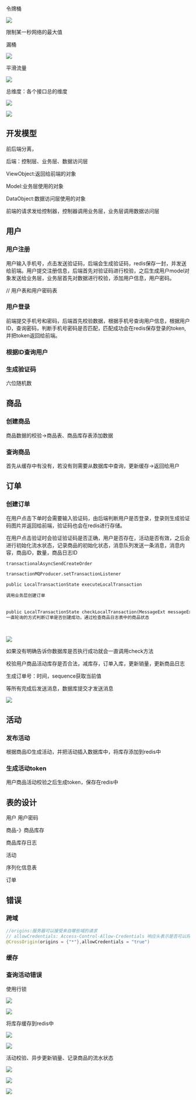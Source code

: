 令牌桶



![](https://raw.githubusercontent.com/matt17du/img/main/img/20210223104128.png)



限制某一秒网络的最大值

漏桶

![](https://raw.githubusercontent.com/matt17du/img/main/img/20210223104306.png)



平滑流量



![](https://raw.githubusercontent.com/matt17du/img/main/img/20210223105022.png)





总维度：各个接口总的维度



![](https://raw.githubusercontent.com/matt17du/img/main/img/20210223104939.png)









![](https://raw.githubusercontent.com/matt17du/img/main/img/20210223105944.png)





## 开发模型

前后端分离，

后端：控制层、业务层、数据访问层

ViewObject:返回给前端的对象

Model:业务层使用的对象

DataObject:数据访问层使用的对象

前端的请求发给控制器，控制器调用业务层，业务层调用数据访问层



## 用户



### 用户注册

用户输入手机号，点击发送验证码，后端会生成验证码，redis保存一封，并发送给前端。用户提交注册信息，后端首先对验证码进行校验，之后生成用户model对象发送给业务层，业务层首先对数据进行校验，添加用户信息，用户密码。

// 用户表和用户密码表



### 用户登录

前端提交手机号和密码，后端首先校验数据，根据手机号查询用户信息，根据用户ID，查询密码，判断手机号密码是否匹配，匹配成功会在redis保存登录的token,并把token返回给前端。



### 根据ID查询用户



### 生成验证码

六位随机数



## 商品

### 创建商品

商品数据的校验->商品表、商品库存表添加数据



### 查询商品

首先从缓存中有没有，若没有则需要从数据库中查询，更新缓存->返回给用户



## 订单

### 创建订单

在用户点击下单时会需要输入验证码，由后端判断用户是否登录，登录则生成验证码图片并返回给前端，验证码也会在redis进行存储。

在用户点击验证时会验证验证码是否正确，用户是否存在，活动是否有效，之后会进行初始化流水状态，记录商品的初始化状态，消息队列发送一条消息，消息内容，商品ID，数量，商品日志ID



```
transactionalAsyncSendCreateOrder
```



```python
transactionMQProducer.setTransactionListener
     
public LocalTransactionState executeLocalTransaction
     
调用业务层创建订单
     
     
public LocalTransactionState checkLocalTransaction(MessageExt messageExt)
一直轮询的方式判断订单是否创建成功，通过检查商品日志表中的商品状态
     
     

```

![](https://raw.githubusercontent.com/matt17du/img/main/img/20210225110322.png)

如果没有明确告诉你数据库是否执行成功就会一直调用check方法



校验用户商品活动库存是否合法，减库存，订单入库，更新销量，更新商品日志



生成订单号：时间，sequence获取当前值





等所有完成后发送消息，数据库提交才发送消息



![](https://raw.githubusercontent.com/matt17du/img/main/img/20210225104347.png)



## 活动

### 发布活动

根据商品ID生成活动，并把活动插入数据库中，将库存添加到redis中



### 生成活动token

用户商品活动校验之后生成token，保存在redis中



## 表的设计



用户 用户密码

商品-》商品库存

商品库存日志

活动

序列化信息表

订单





## 错误



### 跨域



```java
//origins:服务器可以接受来自哪些域的请求
// allowCredentials: Access-Control-Allow-Credentials 响应头表示是否可以将对请求的响应暴露给页面。返回true则可以，其他值均不可以。
@CrossOrigin(origins = {"*"},allowCredentials = "true")
```



### 缓存



### 查询活动错误







使用行锁

![](https://raw.githubusercontent.com/matt17du/img/main/img/20210224101303.png)





![](https://raw.githubusercontent.com/matt17du/img/main/img/20210224101427.png)





将库存缓存到redis中



![](https://raw.githubusercontent.com/matt17du/img/main/img/20210224104300.png)





























![](https://raw.githubusercontent.com/matt17du/img/main/img/20210225102841.png)

























活动校验、异步更新销量、记录商品的流水状态



























































![](https://raw.githubusercontent.com/matt17du/img/main/img/20210225113257.png)































![](https://raw.githubusercontent.com/matt17du/img/main/img/20210225133725.png)







![](https://raw.githubusercontent.com/matt17du/img/main/img/20210225134111.png)







